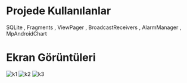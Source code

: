 # Projede Kullanılanlar
 SQLite , Fragments , ViewPager , BroadcastReceivers , AlarmManager ,  MpAndroidChart 

# Ekran Görüntüleri

![k1](https://user-images.githubusercontent.com/58535239/70224019-922c5e00-175d-11ea-8eeb-c91f47116ef9.png)	![k2](https://user-images.githubusercontent.com/58535239/70224026-93f62180-175d-11ea-8259-ec138613dd46.png)	![k3](https://user-images.githubusercontent.com/58535239/70224202-ed5e5080-175d-11ea-904f-73f2fac84ad2.png)
